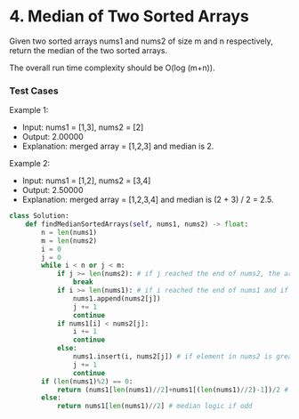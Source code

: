 # 4. Median of Two Sorted Arrays

Given two sorted arrays nums1 and nums2 of size m and n respectively, return the median of the two sorted arrays.

The overall run time complexity should be O(log (m+n)).

### Test Cases

Example 1:

- Input: nums1 = [1,3], nums2 = [2]
- Output: 2.00000
- Explanation: merged array = [1,2,3] and median is 2.

Example 2:

- Input: nums1 = [1,2], nums2 = [3,4]
- Output: 2.50000
- Explanation: merged array = [1,2,3,4] and median is (2 + 3) / 2 = 2.5.

```python
class Solution:
    def findMedianSortedArrays(self, nums1, nums2) -> float:
        n = len(nums1)
        m = len(nums2)
        i = 0
        j = 0
        while i < n or j < m:
            if j >= len(nums2): # if j reached the end of nums2, the arrays are sorted
                break
            if i >= len(nums1): # if i reached the end of nums1 and if nums2 has elements left to iterate, then add every remaining element of nums2 to nums1
                nums1.append(nums2[j])
                j += 1
                continue
            if nums1[i] < nums2[j]:
                i += 1
                continue
            else:
                nums1.insert(i, nums2[j]) # if element in nums2 is greater, then insert it to nums1 at i
                j += 1
                continue
        if (len(nums1)%2) == 0:
            return (nums1[len(nums1)//2]+nums1[(len(nums1)//2)-1])/2 # median logic if even
        else:
            return nums1[len(nums1)//2] # median logic if odd

